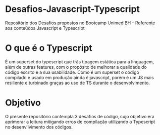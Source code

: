 # Desafios-Javascript-Typescript

Repositório dos Desafios propostos no Bootcamp Unimed BH - Referente aos conteúdos Javascript e Typescript

# O que é o Typescript

É um superset do typescript que trás tipagem estática para a linguagem, além de outras features, com o propósito de melhorar a qualidade do código escrito e a sua usabilidade. Como é um superset o código compilado e usado em produção ainda é javascript, porém é um JS mais resiliente e turbinado graças ao uso de TS durante o desenvolvimento.

# Objetivo

O presente repositório contempla 3 desafios de código, cujo objetivo era aprimorar a leitura mitigando erros de compilação utilizando o Typescript no desenvilvimento dos códigos.

